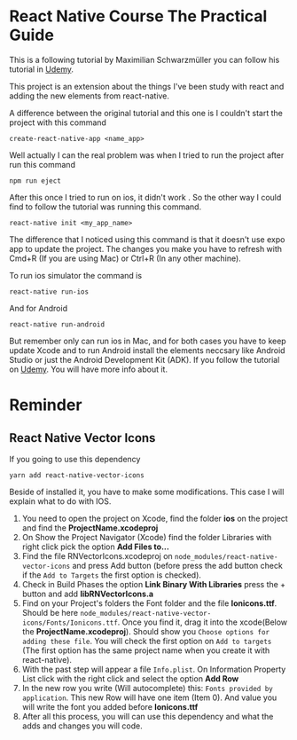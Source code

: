 # React Native Course The Practical Guide

This is a following tutorial by Maximilian Schwarzmüller you can follow his tutorial in [Udemy](https://www.udemy.com/react-native-the-practical-guide/).

This project is an extension about the things I've been study with react and adding the new elements from react-native.

A difference between the original tutorial and this one is I couldn't start the project with this command
```
create-react-native-app <name_app>
```
Well actually I can the real problem was when I tried to run the project after run this command
```
npm run eject
```

After this once I tried to run on ios, it didn't work . So the other way I could find to follow the tutorial was running this command.

```
react-native init <my_app_name>
```

The difference that I noticed using this command is that it doesn't use expo app to update the project. The changes you make you have to refresh with Cmd+R (If you are using Mac) or Ctrl+R (In any other machine).

To run ios simulator the command is
```
react-native run-ios
```

And for Android
```
react-native run-android
```

But remember only can run ios in Mac, and for both cases you have to keep update Xcode and to run Android install the elements neccsary like Android Studio or just the Android Development Kit (ADK). If you follow the tutorial on [Udemy](https://www.udemy.com/react-native-the-practical-guide/). You will have more info about it.


# Reminder

## React Native Vector Icons 

If you going to use this dependency

```
yarn add react-native-vector-icons
```

Beside of installed it, you have to make some modifications. This case I will explain what to do with IOS.

1. You need to open the project on Xcode, find the folder **ios** on the project and find the **ProjectName.xcodeproj**
2. On Show the Project Navigator (Xcode) find the folder Libraries with right click pick the option **Add Files to...**
3. Find the file RNVectorIcons.xcodeproj on `node_modules/react-native-vector-icons` and press Add button (before press the add button check if the `Add to Targets` the first option is checked).
4. Check in Build Phases the option **Link Binary With Libraries** press the + button and add **libRNVectorIcons.a**
5. Find on your Project's folders the Font folder and the file **Ionicons.ttf**. Should be here `node_modules/react-native-vector-icons/Fonts/Ionicons.ttf`. Once you find it, drag it into the xcode(Below the **ProjectName.xcodeproj**). Should show you `Choose options for adding these file`. You will check the first option on `Add to targets` (The first option has the same project name when you create it with react-native).
6. With the past step will appear a file `Info.plist`. On Information Property List click with the right click and select the option **Add Row**
7. In the new row you write (Will autocomplete) this: `Fonts provided by application`. This new Row will have one item (Item 0). And value you will write the font you added before **Ionicons.ttf**
8. After all this process, you will can use this dependency and what the adds and changes you will code.

